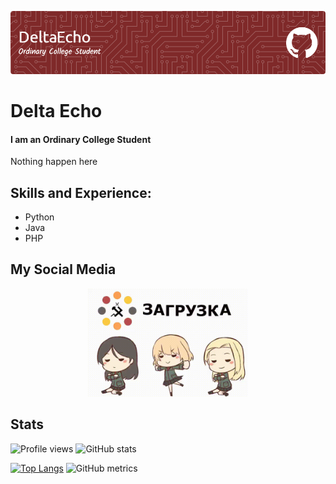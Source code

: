 ![I am an Ordinary College Student](https://github.com/Katyusha47/addons/blob/main/github-header-image.png?raw=true)
# Delta Echo
#### I am an Ordinary College Student

Nothing happen here

## Skills and Experience: 
* Python
* Java
* PHP

## My Social Media
<p align="center">
  <img src="https://github.com/Katyusha47/addons/blob/main/trast.gif" width="256" />
</p>

<!--[<img src='https://cdn.jsdelivr.net/npm/simple-icons@3.0.1/icons/github.svg' alt='github' height='40' align='center'>](https://github.com/Katyusha47)  [<img src='https://cdn.jsdelivr.net/npm/simple-icons@3.0.1/icons/facebook.svg' alt='facebook' height='40' align='center'>](https://www.facebook.com/100073110110500)  
-->
## Stats
![Profile views](https://gpvc.arturio.dev/Katyusha47)
![GitHub stats](https://github-readme-stats.vercel.app/api?username=Katyusha47&show_icons=true&theme=tokyonight)

[![Top Langs](https://github-readme-stats.vercel.app/api/top-langs/?username=Katyusha47)](https://github.com/anuraghazra/github-readme-stats) ![GitHub metrics](https://metrics.lecoq.io/Katyusha47)    
